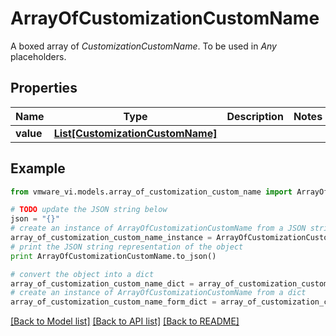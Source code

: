 # ArrayOfCustomizationCustomName

A boxed array of *CustomizationCustomName*. To be used in *Any* placeholders. 

## Properties
Name | Type | Description | Notes
------------ | ------------- | ------------- | -------------
**value** | [**List[CustomizationCustomName]**](CustomizationCustomName.md) |  | 

## Example

```python
from vmware_vi.models.array_of_customization_custom_name import ArrayOfCustomizationCustomName

# TODO update the JSON string below
json = "{}"
# create an instance of ArrayOfCustomizationCustomName from a JSON string
array_of_customization_custom_name_instance = ArrayOfCustomizationCustomName.from_json(json)
# print the JSON string representation of the object
print ArrayOfCustomizationCustomName.to_json()

# convert the object into a dict
array_of_customization_custom_name_dict = array_of_customization_custom_name_instance.to_dict()
# create an instance of ArrayOfCustomizationCustomName from a dict
array_of_customization_custom_name_form_dict = array_of_customization_custom_name.from_dict(array_of_customization_custom_name_dict)
```
[[Back to Model list]](../README.md#documentation-for-models) [[Back to API list]](../README.md#documentation-for-api-endpoints) [[Back to README]](../README.md)


